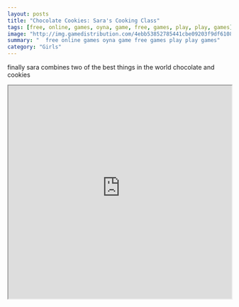```yaml
---
layout: posts
title: "Chocolate Cookies: Sara's Cooking Class"
tags: [free, online, games, oyna, game, free, games, play, play, games]
image: "http://img.gamedistribution.com/4ebb53852785441cbe09203f9df6108d.jpg"
summary: "  free online games oyna game free games play play games"
category: "Girls"
---
```


finally sara combines two of the best things in the world chocolate and cookies

<iframe width="100%" height="480px;" src="http://flash.gamedistribution.com?game=4ebb53852785441cbe09203f9df6108d"></iframe>